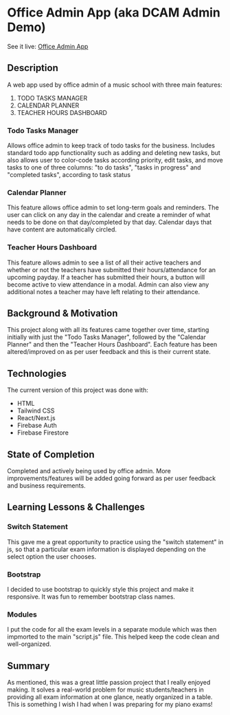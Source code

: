 # Office Admin App (aka DCAM Admin Demo)

See it live: [Office Admin App](https://admirable-scone-4cd8a6.netlify.app/)

## Description
A web app used by office admin of a music school with three main features:
1. TODO TASKS MANAGER
2. CALENDAR PLANNER
3. TEACHER HOURS DASHBOARD

### Todo Tasks Manager
Allows office admin to keep track of todo tasks for the business. Includes standard todo app functionality such as adding and deleting new tasks, but also allows user to color-code tasks according priority, edit tasks, and move tasks to one of three columns: "to do tasks", "tasks in progress" and "completed tasks", according to task status

### Calendar Planner
This feature allows office admin to set long-term goals and reminders. The user can click on any day in the calendar and create a reminder of what needs to be done on that day/completed by that day. Calendar days that have content are automatically circled.

### Teacher Hours Dashboard
This feature allows admin to see a list of all their active teachers and whether or not the teachers have submitted their hours/attendance for an upcoming payday. If a teacher has submitted their hours, a button will become active to view attendance in a modal. Admin can also view any additional notes a teacher may have left relating to their attendance.


## Background & Motivation
This project along with all its features came together over time, starting initially with just the "Todo Tasks Manager", followed by the "Calendar Planner" and then the "Teacher Hours Dashboard". Each feature has been altered/improved on as per user feedback and this is their current state.


## Technologies
The current version of this project was done with:
* HTML
* Tailwind CSS
* React/Next.js
* Firebase Auth
* Firebase Firestore

## State of Completion
Completed and actively being used by office admin. More improvements/features will be added going forward as per user feedback and business requirements.

## Learning Lessons & Challenges
### Switch Statement
This gave me a great opportunity to practice using the "switch statement" in js, so that a particular exam information is displayed depending on the select option the user chooses.

### Bootstrap
I decided to use bootstrap to quickly style this project and make it responsive. It was fun to remember bootstrap class names.

### Modules
I put the code for all the exam levels in a separate module which was then impmorted to the main "script.js" file. This helped keep the code clean and well-organized.


## Summary
As mentioned, this was a great little passion project that I really enjoyed making. It solves a real-world problem for music students/teachers in providing all exam information at one glance, neatly organized in a table. This is something I wish I had when I was preparing for my piano exams!





